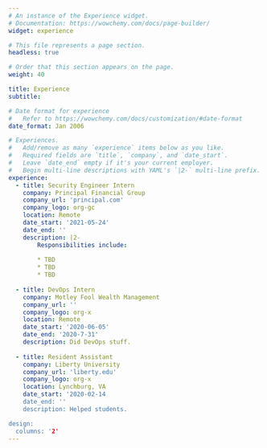 ```yaml
---
# An instance of the Experience widget.
# Documentation: https://wowchemy.com/docs/page-builder/
widget: experience

# This file represents a page section.
headless: true

# Order that this section appears on the page.
weight: 40

title: Experience
subtitle:

# Date format for experience
#   Refer to https://wowchemy.com/docs/customization/#date-format
date_format: Jan 2006

# Experiences.
#   Add/remove as many `experience` items below as you like.
#   Required fields are `title`, `company`, and `date_start`.
#   Leave `date_end` empty if it's your current employer.
#   Begin multi-line descriptions with YAML's `|2-` multi-line prefix.
experience:
  - title: Security Engineer Intern
    company: Principal Financial Group
    company_url: 'principal.com'
    company_logo: org-gc
    location: Remote
    date_start: '2021-05-24'
    date_end: ''
    description: |2-
        Responsibilities include:
        
        * TBD
        * TBD
        * TBD
        
  - title: DevOps Intern
    company: Motley Fool Wealth Management
    company_url: ''
    company_logo: org-x
    location: Remote
    date_start: '2020-06-05'
    date_end: '2020-7-31'
    description: Did DevOps stuff.
    
  - title: Resident Assistant
    company: Liberty University
    company_url: 'liberty.edu'
    company_logo: org-x
    location: Lynchburg, VA
    date_start: '2020-02-14
    date_end: ''
    description: Helped students.

design:
  columns: '2'
---
```

